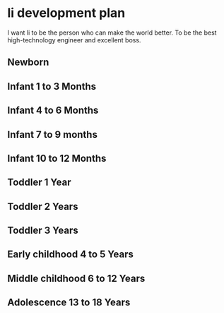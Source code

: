 # li development plan
I want li to be the person who can make the world better. To be the best high-technology engineer and excellent boss.



## Newborn
## Infant 1 to 3 Months
## Infant 4 to 6 Months
## Infant 7 to 9 months
## Infant 10 to 12 Months
## Toddler 1 Year
## Toddler 2 Years
## Toddler 3 Years
## Early childhood 4 to 5 Years
## Middle childhood 6 to 12 Years
## Adolescence 13 to 18 Years
